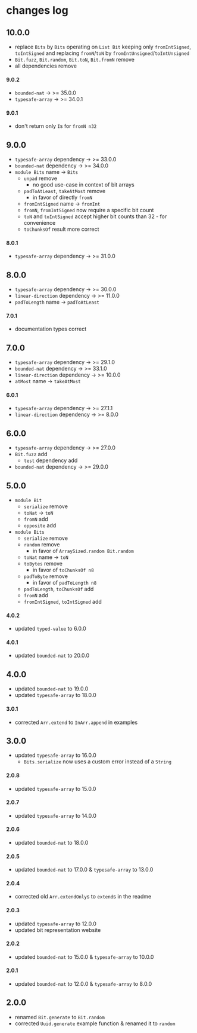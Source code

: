 # changes log

## 10.0.0

  - replace `Bits` by `Bits` operating on `List Bit` keeping only `fromIntSigned`, `toIntSigned` and replacing `fromN`/`toN` by `fromIntUnsigned`/`toIntUnsigned`
  - `Bit.fuzz`, `Bit.random`, `Bit.toN`, `Bit.fromN` remove
  - all dependencies remove

#### 9.0.2

  - `bounded-nat` → >= 35.0.0
  - `typesafe-array` → >= 34.0.1

#### 9.0.1

  - don't return only `I`s for `fromN n32`

## 9.0.0

  - `typesafe-array` dependency → >= 33.0.0
  - `bounded-nat` dependency → >= 34.0.0
  - `module Bits` name → `Bits`
      - `unpad` remove
          - no good use-case in context of bit arrays
      - `padToAtLeast`, `takeAtMost` remove
          - in favor of directly `fromN`
      - `fromIntSigned` name → `fromInt`
      - `fromN`, `fromIntSigned` now require a specific bit count
      - `toN` and `toIntSigned` accept higher bit counts than 32
            - for convenience
      - `toChunksOf` result more correct

#### 8.0.1

  - `typesafe-array` dependency → >= 31.0.0

## 8.0.0

  - `typesafe-array` dependency → >= 30.0.0
  - `linear-direction` dependency → >= 11.0.0
  - `padToLength` name → `padToAtLeast`

#### 7.0.1

  - documentation types correct

## 7.0.0

  - `typesafe-array` dependency → >= 29.1.0
  - `bounded-nat` dependency → >= 33.1.0
  - `linear-direction` dependency → >= 10.0.0
  - `atMost` name → `takeAtMost`

#### 6.0.1

  - `typesafe-array` dependency → >= 27.1.1
  - `linear-direction` dependency → >= 8.0.0

## 6.0.0

  - `typesafe-array` dependency → >= 27.0.0
  - `Bit.fuzz` add
      - `test` dependency add
  - `bounded-nat` dependency → >= 29.0.0

## 5.0.0

- `module Bit`
    - `serialize` remove
    - `toNat` → `toN`
    - `fromN` add
    - `opposite` add
- `module Bits`
    - `serialize` remove
    - `random` remove
        - in favor of `ArraySized.random Bit.random`
    - `toNat` name → `toN`
    - `toBytes` remove
        - in favor of `toChunksOf n8`
    - `padToByte` remove
        - in favor of `padToLength n8`
    - `padToLength`, `toChunksOf` add
    - `fromN` add
    - `fromIntSigned`, `toIntSigned` add

#### 4.0.2

- updated `typed-value` to 6.0.0

#### 4.0.1

- updated `bounded-nat` to 20.0.0

## 4.0.0

- updated `bounded-nat` to 19.0.0
- updated `typesafe-array` to 18.0.0

#### 3.0.1

- corrected `Arr.extend` to `InArr.append` in examples

## 3.0.0

- updated `typesafe-array` to 16.0.0
    - `Bits.serialize` now uses a custom error instead of a `String`

#### 2.0.8

- updated `typesafe-array` to 15.0.0

#### 2.0.7

- updated `typesafe-array` to 14.0.0

#### 2.0.6

- updated `bounded-nat` to 18.0.0

#### 2.0.5

- updated `bounded-nat` to 17.0.0 & `typesafe-array` to 13.0.0

#### 2.0.4

- corrected old `Arr.extendOnly`s to `extend`s in the readme

#### 2.0.3

- updated `typesafe-array` to 12.0.0
- updated bit representation website

#### 2.0.2

- updated `bounded-nat` to 15.0.0 & `typesafe-array` to 10.0.0

#### 2.0.1

- updated `bounded-nat` to 12.0.0 & `typesafe-array` to 8.0.0

## 2.0.0

- renamed `Bit.generate` to `Bit.random`
- corrected `Uuid.generate` example function & renamed it to `random`
